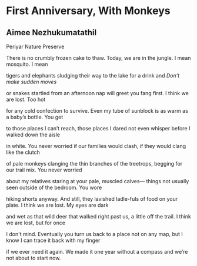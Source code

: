 # First Anniversary, With Monkeys
## Aimee Nezhukumatathil
Periyar Nature Preserve

There is no crumbly frozen cake to thaw.
Today, we are in the jungle. I mean mosquito. I mean

tigers and elephants sludging their way
to the lake for a drink and _Don’t make sudden moves_

or snakes startled from an afternoon nap
will greet you fang first. I think we are lost. Too hot

for any cold confection to survive. Even my tube
of sunblock is as warm as a baby’s bottle. You get

to those places I can’t reach, those places I dared
not even whisper before I walked down the aisle

in white. You never worried if our families
would clash, if they would clang like the clutch

of pale monkeys clanging the thin branches of the treetrops,
begging for our trail mix. You never worried

about my relatives staring at your pale, muscled calves—
things not usually seen outside of the bedroom. You wore

hiking shorts anyway. And still, they lavished ladle-fuls
of food on your plate. I think we are lost. My eyes are dark

and wet as that wild deer that walked right past us,
a little off the trail. I think we are lost, but for once

I don't mind. Eventually you turn us back to a place
not on any map, but I know I can trace it back with my finger

if we ever need it again. We made it one year
without a compass and we’re not about to start now.